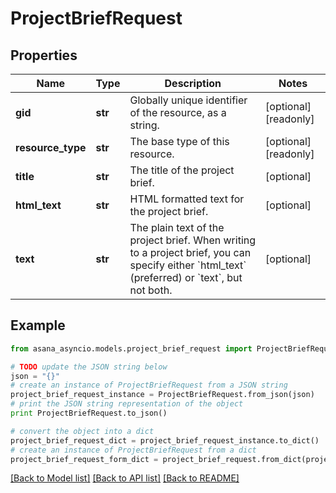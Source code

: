 # ProjectBriefRequest


## Properties

Name | Type | Description | Notes
------------ | ------------- | ------------- | -------------
**gid** | **str** | Globally unique identifier of the resource, as a string. | [optional] [readonly] 
**resource_type** | **str** | The base type of this resource. | [optional] [readonly] 
**title** | **str** | The title of the project brief. | [optional] 
**html_text** | **str** | HTML formatted text for the project brief. | [optional] 
**text** | **str** | The plain text of the project brief. When writing to a project brief, you can specify either &#x60;html_text&#x60; (preferred) or &#x60;text&#x60;, but not both. | [optional] 

## Example

```python
from asana_asyncio.models.project_brief_request import ProjectBriefRequest

# TODO update the JSON string below
json = "{}"
# create an instance of ProjectBriefRequest from a JSON string
project_brief_request_instance = ProjectBriefRequest.from_json(json)
# print the JSON string representation of the object
print ProjectBriefRequest.to_json()

# convert the object into a dict
project_brief_request_dict = project_brief_request_instance.to_dict()
# create an instance of ProjectBriefRequest from a dict
project_brief_request_form_dict = project_brief_request.from_dict(project_brief_request_dict)
```
[[Back to Model list]](../README.md#documentation-for-models) [[Back to API list]](../README.md#documentation-for-api-endpoints) [[Back to README]](../README.md)


